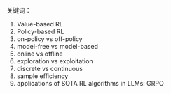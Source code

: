 关键词：
1. Value-based RL
2. Policy-based RL
3. on-policy vs off-policy
4. model-free vs model-based
5. online vs offline
6. exploration vs exploitation
7. discrete vs continuous
8. sample efficiency
9. applications of SOTA RL algorithms in LLMs: GRPO
